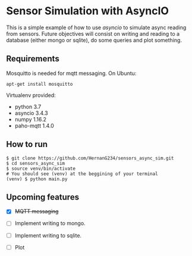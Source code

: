 Sensor Simulation with AsyncIO
==============================

This is a simple example of how to use *asyncio* to simulate async reading from
sensors. Future objectives will consist on writing and reading to a database
(either mongo or sqlite), do some queries and plot something.

Requirements
------------
Mosquitto is needed for mqtt messaging. On Ubuntu:

```
apt-get install mosquitto
```

Virtualenv provided:

* python 3.7
* asyncio 3.4.3
* numpy 1.16.2
* paho-mqtt 1.4.0

How to run
----------

```
$ git clone https://github.com/HernanG234/sensors_async_sim.git
$ cd sensors_async_sim
$ source venv/bin/activate
# You should see (venv) at the beggining of your terminal
(venv) $ python main.py
```

Upcoming features
----------------

- [x] ~~MQTT messaging~~
- [ ] Implement writing to mongo.
- [ ] Implement writing to sqlite.
- [ ] Plot

